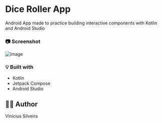 # Dice Roller App

Android App made to practice building interactive components with Kotlin and Android Studio

### :camera: Screenshot

![image](https://user-images.githubusercontent.com/92500615/194725164-40110c79-bf55-438c-91d5-8b1586b52151.png)


### :bulb: Built with

- Kotlin
- Jetpack Compose
- Android Studio

## :raising_hand_man: Author

Vinícius Silveira
